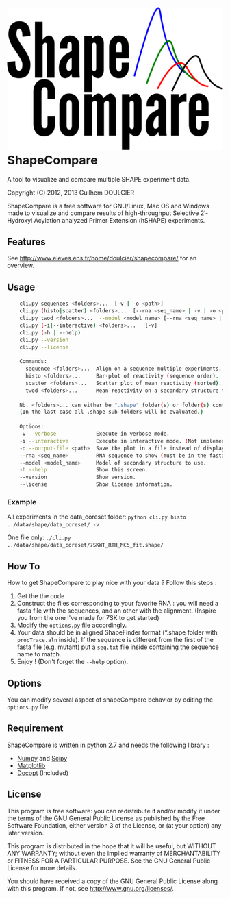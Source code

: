 ![logo](shapecompare.png "ShapeCompare logo")
ShapeCompare
============
A tool to visualize and compare multiple SHAPE experiment data.

Copyright (C) 2012, 2013  Guilhem DOULCIER

ShapeCompare is a free software for GNU/Linux, Mac OS and Windows made to visualize and compare results of high-throughput Selective 2′-Hydroxyl Acylation analyzed Primer Extension (hSHAPE) experiments. 

Features
------
See http://www.eleves.ens.fr/home/doulcier/shapecompare/ for an overview.

Usage
-----

```sh
    cli.py sequences <folders>...  [-v | -o <path>]
    cli.py (histo|scatter) <folders>...  [--rna <seq_name> | -v | -o <path>]
    cli.py twod <folders>...  --model <model_name> [--rna <seq_name> | -v | -o <path>]
    cli.py (-i|--interactive) <folders>...   [-v] 
    cli.py (-h | --help)
    cli.py --version
    cli.py --license

    Commands:
      sequence <folders>...  Align on a sequence multiple experiments.
      histo <folders>...     Bar-plot of reactivity (sequence order).
      scatter <folders>...   Scatter plot of mean reactivity (sorted).
      twod <folders>...      Mean reactivity on a secondary structure template.

    Nb. <folders>... can either be ".shape" folder(s) or folder(s) containing them.
    (In the last case all .shape sub-folders will be evaluated.)

    Options:
    -v --verbose             Execute in verbose mode.
    -i --interactive         Execute in interactive mode. (Not implemented yet).
    -o --output-file <path>  Save the plot in a file instead of displaying it.
    --rna <seq_name>         RNA sequence to show (must be in the fasta file).
    --model <model_name>     Model of secondary structure to use.
    -h --help                Show this screen.
    --version                Show version.
    --license                Show license information.
```

### Example
All experiments in the data_coreset folder:
`python cli.py histo ../data/shape/data_coreset/ -v `

One file only:
`./cli.py ../data/shape/data_coreset/7SKWT_RTH_MC5_fit.shape/ `

How To
------
How to get ShapeCompare to play nice with your data ? Follow this steps :

1. Get the the code
2. Construct the files corresponding to your favorite RNA : you will need a fasta file with the sequences, and an other with the alignment. (Inspire you from the one I've made for 7SK to get started) 
3. Modify the `options.py` file accordingly.
4. Your data should be in aligned ShapeFinder format (*.shape folder with `procTrace.aln` inside). If the sequence is different from the first of the fasta file (e.g. mutant) put a `seq.txt` file inside containing the sequence name to match.</li>
5. Enjoy ! (Don't forget the `--help` option).


Options 
-------
You can modify several aspect of shapeCompare behavior by editing the `options.py` file. 


Requirement
----------
ShapeCompare is written in python 2.7 and needs the following library :

-    [Numpy](http://www.scipy.org/) and [Scipy](http://www.scipy.org/)
-    [Matplotlib](http://matplotlib.org/)
-    [Docopt](https://github.com/docopt/docopt) (Included)
 
License
------

This program is free software: you can redistribute it and/or modify
it under the terms of the GNU General Public License as published by
the Free Software Foundation, either version 3 of the License, or
(at your option) any later version.

This program is distributed in the hope that it will be useful,
but WITHOUT ANY WARRANTY; without even the implied warranty of
MERCHANTABILITY or FITNESS FOR A PARTICULAR PURPOSE.  See the
GNU General Public License for more details.

You should have received a copy of the GNU General Public License
along with this program.  If not, see <http://www.gnu.org/licenses/>.
